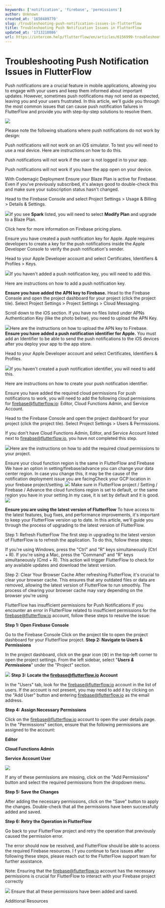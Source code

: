 ```yaml
---
keywords: ['notification', 'firebase', 'permissions']
author: Unknown
created_at: '1650489770'
slug: /troubleshooting-push-notification-issues-in-flutterflow
title: Troubleshooting Push Notification Issues in FlutterFlow
updated_at: '1713210886'
url: https://intercom.help/flutterflow/en/articles/6156999-troubleshooting-push-notification-issues-in-flutterflow
---
```

# Troubleshooting Push Notification Issues in FlutterFlow

Push notifications are a crucial feature in mobile applications, allowing you to engage with your users and keep them informed about important updates. However, sometimes push notifications may not send as expected, leaving you and your users frustrated. In this article, we'll guide you through the most common issues that can cause push notification failures in FlutterFlow and provide you with step-by-step solutions to resolve them.

![](../../assets/20250430121514217884.jpg)

Please note the following situations where push notifications do not work by design:

Push notifications will not work on an iOS simulator. To test you will need to use a real device. Here are instructions on how to do this.

Push notifications will not work if the user is not logged in to your app.

Push notifications will not work if you have the app open on your device.

With Codemagic Deployment
Ensure your Blaze Plan is active for Firebase.
Even if you've previously subscribed, it's always good to double-check this and make sure your subscription status hasn't changed.

Head to the Firebase Console and select Project Settings &gt; Usage &amp; Billing &gt; Details &amp; Settings. 

![](../../assets/20250430121514497717.png)If you see **Spark** listed, you will need to select **Modify Plan** and upgrade to a Blaze Plan. 

Click here for more information on Firebase pricing plans.

Ensure you have created a push notification key for Apple.
Apple requires developers to create a key for the push notifications inside the Apple Developer Console to verify the push notification's sender.

Head to your Apple Developer account and select Certificates, Identifiers &amp; Profiles &gt; Keys.

![](../../assets/20250430121514756330.png)If you haven't added a push notification key, you will need to add this.

Here are instructions on how to add a push notification key.​

**Ensure you have added the APN key to Firebase.**
Head to the Firebase Console and open the project dashboard for your project (click the project tile). Select Project Settings &gt; Project Settings &gt; Cloud Messaging.

Scroll down to the iOS section. If you have no files listed under APNs Authentication Key (like the photo below), you need to upload the APN Key.

![](../../assets/20250430121515088626.png)Here are the instructions on how to upload the APN key to Firebase.​
**Ensure you have added a push notification identifier for Apple.**
You must add an Identifier to be able to send the push notifications to the iOS devices after you deploy your app to the app store.

Head to your Apple Developer account and select Certificates, Identifiers &amp; Profiles.

![](../../assets/20250430121515418578.png)If you haven't created a push notification identifier, you will need to add this.

Here are instructions on how to create your push notification identifier.

Ensure you have added the required cloud permissions
For push notifications to work, you will need to add the following cloud permissions for firebase@flutterflow.io: Editor, Cloud Functions Admin, and Service Account.

Head to the Firebase Console and open the project dashboard for your project (click the project tile). Select Project Settings &gt; Users &amp; Permissions. 

If you don't have Cloud Functions Admin, Editor, and Service Account listed next to fireabse@flutterflow.io, you have not completed this step.

![](../../assets/20250430121515666267.png)Here are the instructions on how to add the required cloud permissions to your project.

Ensure your cloud function region is the same in FlutterFlow and Firebase 
We have an option in setting/firebase/advance you can change your data center region. In case you change this, it may be the cause of the notification deployment issue you are facing​Check your GCP location in your firebase project/setting.​
![](../../assets/20250430121515990341.png)
Make sure in FlutterFlow project / Setting / Firebase / Advance the cloud functions region is set to default, or the same region you have in your setting.In my case, it is set by default and it is good.​
![](../../assets/20250430121516228961.png)

**Ensure you are using the latest version of FlutterFlow**
To have access to the latest features, bug fixes, and performance improvements, it's important to keep your FlutterFlow version up to date. In this article, we'll guide you through the process of upgrading to the latest version of FlutterFlow.

Step 1: Refresh FlutterFlow
The first step in upgrading to the latest version of FlutterFlow is to refresh the application. To do this, follow these steps:

If you're using Windows, press the "Ctrl" and "R" keys simultaneously (Ctrl + R).
If you're using a Mac, press the "Command" and "R" keys simultaneously (Cmd + R).
This action will trigger FlutterFlow to check for any available updates and download the latest version.

Step 2: Clear Your Browser Cache
After refreshing FlutterFlow, it's crucial to clear your browser cache. This ensures that any outdated files or data are removed, allowing the latest version of FlutterFlow to run smoothly. The process of clearing your browser cache may vary depending on the browser you're using

FlutterFlow has insufficient permissions for Push Notifications
If you encounter an error in FlutterFlow related to insufficient permissions for the firebase@flutterflow.io account, follow these steps to resolve the issue:

**Step 1: Open Firebase Console**

Go to the Firebase Console 
Click on the project tile to open the project dashboard for your FlutterFlow project.​
**Step 2: Navigate to Users &amp; Permissions**

In the project dashboard, click on the gear icon (⚙️) in the top-left corner to open the project settings.
From the left sidebar, select "***Users &amp; Permissions***" under the "Project" section.

![](../../assets/20250430121516544305.png)
**Step 3: Locate the firebase@flutterflow.io Account**

In the "Users" tab, look for the firebase@flutterflow.io account in the list of users.
If the account is not present, you may need to add it by clicking on the "Add User" button and entering firebase@flutterflow.io as the email address.

**Step 4: Assign Necessary Permissions**

Click on the firebase@flutterflow.io account to open the user details page.
In the "Permissions" section, ensure that the following permissions are assigned to the account:

**Editor**

**Cloud Functions Admin**

**Service Account User**

![](../../assets/20250430121516955662.png)

If any of these permissions are missing, click on the "Add Permissions" button and select the required permissions from the dropdown menu.

**Step 5: Save the Changes**

After adding the necessary permissions, click on the "Save" button to apply the changes.
Double-check that all the permissions have been successfully added and saved.

**Step 6: Retry the Operation in FlutterFlow**

Go back to your FlutterFlow project and retry the operation that previously caused the permission error.

The error should now be resolved, and FlutterFlow should be able to access the required Firebase resources.
I
f you continue to face issues after following these steps, please reach out to the FlutterFlow support team for further assistance.

Note: Ensuring that the firebase@flutterflow.io account has the necessary permissions is crucial for FlutterFlow to interact with your Firebase project correctly

![](../../assets/20250430121517242675.png)
Ensure that all these permissions have been added and saved. 

Additional Resources



